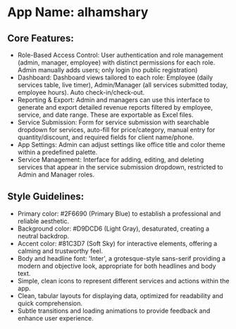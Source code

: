 # **App Name**: alhamshary

## Core Features:

- Role-Based Access Control: User authentication and role management (admin, manager, employee) with distinct permissions for each role. Admin manually adds users; only login (no public registration)
- Dashboard: Dashboard views tailored to each role: Employee (daily services table, live timer), Admin/Manager (all services submitted today, employee hours). Auto check-in/check-out.
- Reporting & Export: Admin and managers can use this interface to generate and export detailed revenue reports filtered by employee, service, and date range. These are exportable as Excel files.
- Service Submission: Form for service submission with searchable dropdown for services, auto-fill for price/category, manual entry for quantity/discount, and required fields for client name/phone.
- App Settings: Admin can adjust settings like office title and color theme within a predefined palette.
- Service Management: Interface for adding, editing, and deleting services that appear in the service submission dropdown, restricted to Admin and Manager roles.

## Style Guidelines:

- Primary color: #2F6690 (Primary Blue) to establish a professional and reliable aesthetic.
- Background color: #D9DCD6 (Light Gray), desaturated, creating a neutral backdrop.
- Accent color: #81C3D7 (Soft Sky) for interactive elements, offering a calming and trustworthy feel.
- Body and headline font: 'Inter', a grotesque-style sans-serif providing a modern and objective look, appropriate for both headlines and body text.
- Simple, clean icons to represent different services and actions within the app.
- Clean, tabular layouts for displaying data, optimized for readability and quick comprehension.
- Subtle transitions and loading animations to provide feedback and enhance user experience.